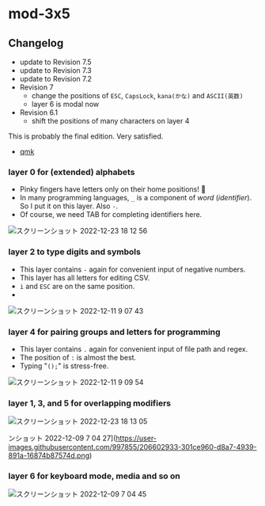 # mod-3x5

## Changelog

- update to Revision 7.5
- update to Revision 7.3
- update to Revision 7.2
- Revision 7
    - change the positions of `ESC`, `CapsLock`, `kana(かな)` and `ASCII(英数)`
    - layer 6 is modal now
- Revision 6.1
    - shift the positions of many characters on layer 4

This is probably the final edition. Very satisfied.

- [qmk](https://docs.qmk.fm/#/feature_layers)

### layer 0 for (extended) alphabets

- Pinky fingers have letters only on their home positions! 🎉 
- In many programming languages, `_` is a component of _word_ (_identifier_). So I put it on this layer. Also `-`. 
- Of course, we need TAB for completing identifiers here.

![スクリーンショット 2022-12-23 18 12 56](https://user-images.githubusercontent.com/997855/209346478-657dbecb-4c33-4932-a471-22118e7c55dd.png)

<!--
![スクリーンショット 2022-12-09 7 04 17](https://user-images.githubusercontent.com/997855/206601685-eea0d9c3-453f-4236-83b2-ef11a0c59fca.png)
![スクリーンショット 2022-12-07 12 41 37](https://user-images.githubusercontent.com/997855/206083077-a16c90de-2724-45f1-bff5-88c39030bdad.png)
-->

### layer 2 to type digits and symbols

- This layer contains `-` again for convenient input of negative numbers.
- This layer has all letters for editing CSV.
- `i` and `ESC` are on the same position.
- 
![スクリーンショット 2022-12-11 9 07 43](https://user-images.githubusercontent.com/997855/206880452-e50fe719-c16e-4014-b245-4ed40f056ec2.png)

<!--
![スクリーンショット 2022-12-09 7 04 07](https://user-images.githubusercontent.com/997855/206601114-f5a29405-251d-4d00-a57e-972a4ecccd82.png)
![スクリーンショット 2022-12-08 0 08 38](https://user-images.githubusercontent.com/997855/206223585-60c24265-42e5-4ccf-bf17-4020219353e3.png)
-->

### layer 4 for pairing groups and letters for programming

- This layer contains `.` again for convenient input of file path and regex.
- The position of `:` is almost the best.
- Typing "`();`" is stress-free. 

![スクリーンショット 2022-12-11 9 09 54](https://user-images.githubusercontent.com/997855/206880462-d9a4d68d-5b2e-4015-ad53-a48985d54209.png)

<!--
![スクリーンショット 2022-12-09 7 04 37](https://user-images.githubusercontent.com/997855/206601521-fb19a971-89c1-47a2-bf05-eed5fbd5e080.png)
![スクリーンショット 2022-12-08 0 08 45](https://user-images.githubusercontent.com/997855/206223692-d1cdedf1-a8dc-4ab8-bd7e-b1c2c52799e6.png)
-->

### layer 1, 3, and 5 for overlapping modifiers

![スクリーンショット 2022-12-23 18 13 05](https://user-images.githubusercontent.com/997855/209346635-328e1cfc-8361-4268-8e57-0824b00a56b3.png)

ンショット 2022-12-09 7 04 27](https://user-images.githubusercontent.com/997855/206602933-301ce960-d8a7-4939-891a-16874b87574d.png)

<!--
![スクリーンショット 2022-12-07 12 42 32](https://user-images.githubusercontent.com/997855/206083122-9855bf82-0090-4c1f-963d-8bca57857ba5.png)
-->

### layer 6 for keyboard mode, media and so on

![スクリーンショット 2022-12-09 7 04 45](https://user-images.githubusercontent.com/997855/206602842-48e6e1c7-bc1b-4b93-a9bb-9f491002f344.png)

